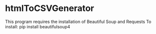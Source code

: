 # htmlToCSVGenerator
This program requires the installation of Beautiful Soup and Requests
To install:
	pip install beautifulsoup4

